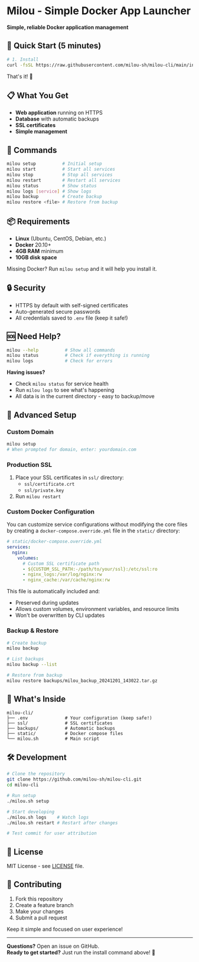 # Milou - Simple Docker App Launcher

**Simple, reliable Docker application management**

## 🚀 Quick Start (5 minutes)

```bash
# 1. Install
curl -fsSL https://raw.githubusercontent.com/milou-sh/milou-cli/main/install.sh | bash

```

That's it! 🎉

## 📋 What You Get

- **Web application** running on HTTPS
- **Database** with automatic backups
- **SSL certificates** 
- **Simple management** 

## 🔧 Commands

```bash
milou setup          # Initial setup
milou start          # Start all services  
milou stop           # Stop all services
milou restart        # Restart all services
milou status         # Show status
milou logs [service] # Show logs
milou backup         # Create backup
milou restore <file> # Restore from backup
```

## 📦 Requirements

- **Linux** (Ubuntu, CentOS, Debian, etc.)
- **Docker** 20.10+
- **4GB RAM** minimum
- **10GB disk space**

Missing Docker? Run `milou setup` and it will help you install it.

## 🔒 Security

- HTTPS by default with self-signed certificates
- Auto-generated secure passwords
- All credentials saved to `.env` file (keep it safe!)

## 🆘 Need Help?

```bash
milou --help          # Show all commands
milou status          # Check if everything is running
milou logs            # Check for errors
```

**Having issues?** 
- Check `milou status` for service health
- Run `milou logs` to see what's happening
- All data is in the current directory - easy to backup/move

## 🔧 Advanced Setup

### Custom Domain
```bash
milou setup
# When prompted for domain, enter: yourdomain.com
```

### Production SSL
1. Place your SSL certificates in `ssl/` directory:
   - `ssl/certificate.crt` 
   - `ssl/private.key`
2. Run `milou restart`

### Custom Docker Configuration

You can customize service configurations without modifying the core files by creating a `docker-compose.override.yml` file in the `static/` directory:

```yaml
# static/docker-compose.override.yml
services:
  nginx:
    volumes:
      # Custom SSL certificate path
      - ${CUSTOM_SSL_PATH:-/path/to/your/ssl}:/etc/ssl:ro
      - nginx_logs:/var/log/nginx:rw
      - nginx_cache:/var/cache/nginx:rw
```

This file is automatically included and:
- Preserved during updates
- Allows custom volumes, environment variables, and resource limits
- Won't be overwritten by CLI updates

### Backup & Restore
```bash
# Create backup
milou backup

# List backups  
milou backup --list

# Restore from backup
milou restore backups/milou_backup_20241201_143022.tar.gz
```

## 📁 What's Inside

```
milou-cli/
├── .env              # Your configuration (keep safe!)
├── ssl/              # SSL certificates
├── backups/          # Automatic backups
├── static/           # Docker compose files
└── milou.sh          # Main script
```

## 🛠️ Development

```bash
# Clone the repository
git clone https://github.com/milou-sh/milou-cli.git
cd milou-cli

# Run setup
./milou.sh setup

# Start developing
./milou.sh logs    # Watch logs
./milou.sh restart # Restart after changes

# Test commit for user attribution
```

## 📄 License

MIT License - see [LICENSE](LICENSE) file.

## 🤝 Contributing

1. Fork this repository
2. Create a feature branch
3. Make your changes  
4. Submit a pull request

Keep it simple and focused on user experience!

---

**Questions?** Open an issue on GitHub.  
**Ready to get started?** Just run the install command above! 🚀 
